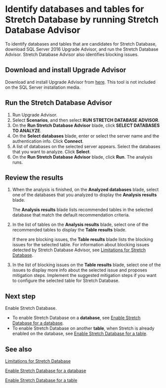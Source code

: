 <properties
    pageTitle="Identify databases & tables for Stretch Database - Azure | Azure"
    description="Learn how to identify databases and tables that are candidates for Stretch Database."
    services="sql-server-stretch-database"
    documentationcenter=""
    author="douglaslMS"
    manager="jhubbard"
    editor="" />
<tags
    ms.assetid="9253c5a2-f135-4782-95ec-8ff39454c2c0"
    ms.service="sql-server-stretch-database"
    ms.workload="data-management"
    ms.tgt_pltfrm="na"
    ms.devlang="na"
    ms.topic="article"
    ms.date="01/05/2017"
    wacn.date=""
    ms.author="douglasl" />

# Identify databases and tables for Stretch Database by running Stretch Database Advisor
To identify databases and tables that are candidates for Stretch Database, download SQL Server 2016 Upgrade Advisor, and run the Stretch Database Advisor. Stretch Database Advisor also identifies blocking issues.

## Download and install Upgrade Advisor
Download and install Upgrade Advisor from [here](http://go.microsoft.com/fwlink/?LinkID=613421). This tool is not included on the SQL Server installation media.

## Run the Stretch Database Advisor
1. Run Upgrade Advisor.
2. Select **Scenarios**, and then select **RUN STRETCH DATABASE ADVISOR**.
3. On the **Run Stretch Database Advisor** blade, click **SELECT DATABASES TO ANALYZE**.
4. On the **Select databases** blade, enter or select the server name and the authentication info. Click **Connect**.
5. A list of databases on the selected server appears. Select the databases that you want to analyze. Click **Select**.
6. On the **Run Stretch Database Advisor** blade, click **Run**.  The analysis runs.

## Review the results
1. When the analysis is finished, on the **Analyzed databases** blade, select one of the databases that you analyzed to display the **Analysis results** blade.

    The **Analysis results** blade lists recommended tables in the selected database that match the default recommendation criteria.
2. In the list of tables on the **Analysis results** blade, select one of the recommended tables to display the **Table results** blade.

    If there are blocking issues, the **Table results** blade lists the blocking issues for the selected table. For information about blocking issues detected by Stretch Database Advisor, see [Limitations for Stretch Database](/documentation/articles/sql-server-stretch-database-limitations/).
3. In the list of blocking issues on the **Table results** blade, select one of the issues to display more info about the selected issue and proposes mitigation steps. Implement the suggested mitigation steps if you want to configure the selected table for Stretch Database.

## Next step
Enable Stretch Database.

* To enable Stretch Database on a **database**, see [Enable Stretch Database for a database](/documentation/articles/sql-server-stretch-database-enable-database/).
* To enable Stretch Database on another **table**, when Stretch is already enabled on the database, see [Enable Stretch Database for a table](/documentation/articles/sql-server-stretch-database-enable-table/).

## See also
[Limitations for Stretch Database](/documentation/articles/sql-server-stretch-database-limitations/)

[Enable Stretch Database for a database](/documentation/articles/sql-server-stretch-database-enable-database/)

[Enable Stretch Database for a table](/documentation/articles/sql-server-stretch-database-enable-table/)